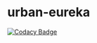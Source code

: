 # urban-eureka

[![Codacy Badge](https://api.codacy.com/project/badge/Grade/e28b00fb2a1442959f94caa4e2796248)](https://www.codacy.com/app/AlisonGoodUnion/Angular-Lista-Telef-nica-By-Rodrigo-Branas?utm_source=github.com&amp;utm_medium=referral&amp;utm_content=AlisonGoodUnion/Angular-Lista-Telef-nica-By-Rodrigo-Branas&amp;utm_campaign=Badge_Grade)
